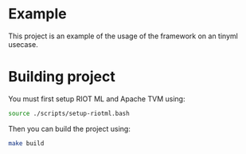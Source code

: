 # Example

This project is an example of the usage of the framework on an tinyml usecase.

# Building project

You must first setup RIOT ML and Apache TVM using:
```bash
source ./scripts/setup-riotml.bash
```

Then you can build the project using:

```bash
make build
```